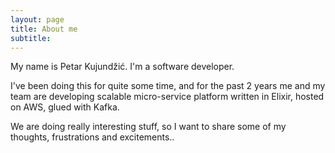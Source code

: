 ```yaml
---
layout: page
title: About me
subtitle: 
---
```


My name is Petar Kujundžić. I'm a software developer.
 
I've been doing this for quite some time, and for the past 2 years me and my team are developing scalable micro-service platform written in Elixir, hosted on AWS, glued with Kafka. 

We are doing really interesting stuff, so I want to share some of my thoughts, frustrations and excitements..